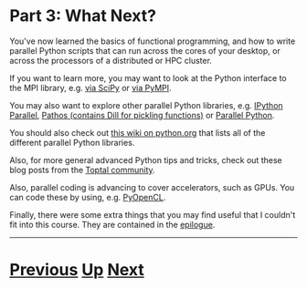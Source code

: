 
# Part 3: What Next?

You've now learned the basics of functional programming, and how
to write parallel Python scripts that can run across the cores
of your desktop, or across the processors of a distributed or HPC
cluster.

If you want to learn more, you may want to look at the Python
interface to the MPI library, e.g. 
[via SciPy](https://mpi4py.scipy.org/docs/usrman/intro.html) or
[via PyMPI](http://pympi.sourceforge.net).

You may also want to explore other parallel Python libraries,
e.g. [IPython Parallel](https://ipython.org/ipython-doc/3/parallel/index.html),
[Pathos (contains Dill for pickling functions)](http://trac.mystic.cacr.caltech.edu/project/pathos/wiki/WikiStart)
or [Parallel Python](http://www.parallelpython.com).

You should also check out [this wiki on python.org](https://wiki.python.org/moin/ParallelProcessing)
that lists all of the different parallel Python libraries.

Also, for more general advanced Python tips and tricks, check out these blog posts from the [Toptal community](https://www.toptal.com/blog/tags/python).

Also, parallel coding is advancing to cover accelerators, such
as GPUs. You can code these by using, e.g. [PyOpenCL](http://mathema.tician.de/software/pyopencl/).

Finally, there were some extra things that you may find
useful that I couldn't fit into this course. They are contained
in the [epilogue](epilogue.md).

***

# [Previous](cluster.md) [Up](part3.md) [Next](epilogue.md)  
